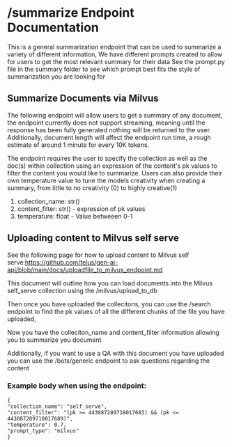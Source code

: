 # /summarize Endpoint Documentation
This is a general summarization endpoint that can be used to summarize a variety of different information, 
We have different prompts created to allow for users to get the most relevant summary for their data
See the prompt.py file in the summary folder to see which prompt best fits the style of summarization you are looking for

## Summarize Documents via Milvus
The following endpoint will allow users to get a summary of any document, the endpoint currently does not support streaming, meaning until the response has been fully generated nothing will be returned to the user. Additionally, document length will affect the endpoint run time, a rough estimate of around 1 minute for every 10K tokens.

The endpoint requires the user to specify the collection as well as the doc(s) within collection using an expression of the content's pk values to filter the content you would like to summarize. Users can also provide their own temperature value to tune the models creativity when creating a summary, from little to no creativity (0) to highly creative(1)

1. collection_name: str() 
2. content_filter: str() - expression of pk values
3. temperature: float - Value betweeen 0-1

## Uploading content to Milvus self serve

See the following page for how to upload content to Milvus self serve:https://github.com/telus/gen-ai-api/blob/main/docs/uploadfile_to_milvus_endpoint.md

This document will outline how you can load documents into the Milvus self_serve collection using the /milvus/upload_to_db

Then once you have uploaded the collecitons, you can use the /search endpoint to find the pk values of all the different chunks of the file you have uploaded,

Now you have the colleciton_name and content_filter information allowing you to summarize you document

Additionally, if you want to use a QA with this document you have uploaded you can use the /bots/generic endpoint to ask questions regarding the content

### Example body when using the endpoint:
```
{
"collection_name": "self_serve",
"content_filter": "(pk >= 443087289718017683) && (pk <= 443087289718017689)",
"temperature": 0.7,
"prompt_type": "milvus"
}
```